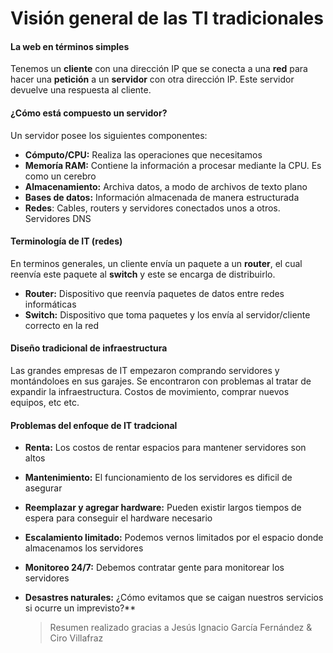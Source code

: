 # Visión general de las TI tradicionales

#### La web en términos simples

Tenemos un **cliente** con una dirección IP que se conecta a una **red** 
para hacer una **petición** a un **servidor** con otra dirección IP. Este servidor
devuelve una respuesta al cliente. 

#### ¿Cómo está compuesto un servidor?

Un servidor posee los siguientes  componentes: 

- **Cómputo/CPU:** Realiza las operaciones que necesitamos
- **Memoría RAM:** Contiene la información a procesar mediante
  la CPU. Es como un cerebro
- **Almacenamiento:** Archiva datos, a modo de archivos de texto plano 
- **Bases de datos:** Información almacenada de manera estructurada
- **Redes**: Cables, routers y servidores conectados unos a otros. Servidores DNS

#### Terminología de IT (redes) 

En terminos generales, un cliente envía un paquete a un **router**, el cual 
reenvía este paquete al **switch** y este se encarga de distribuirlo. 

- **Router:** Dispositivo que reenvía paquetes de datos entre redes informáticas
- **Switch:** Dispositivo que toma paquetes y los envía al servidor/cliente correcto
  en la red
  
 
#### Diseño tradicional de infraestructura 

Las grandes empresas de IT empezaron comprando servidores y montándoloes en sus garajes. 
Se encontraron con problemas al tratar de expandir la infraestructura. Costos de movimiento, 
comprar nuevos equipos, etc etc. 

#### Problemas del enfoque de IT tradcional 

- **Renta:** Los costos de rentar espacios para mantener servidores son altos
- **Mantenimiento:** El funcionamiento de los servidores es dificil de asegurar
- **Reemplazar y agregar hardware:** Pueden existir largos tiempos de espera para 
  conseguir el hardware necesario
- **Escalamiento limitado:** Podemos vernos limitados por el espacio donde almacenamos 
  los servidores
- **Monitoreo 24/7:** Debemos contratar gente para monitorear los servidores
- **Desastres naturales:** ¿Cómo evitamos que se caigan nuestros servicios si ocurre un
  imprevisto?**
  
  > Resumen realizado gracias a Jesús Ignacio García Fernández & Ciro Villafraz

